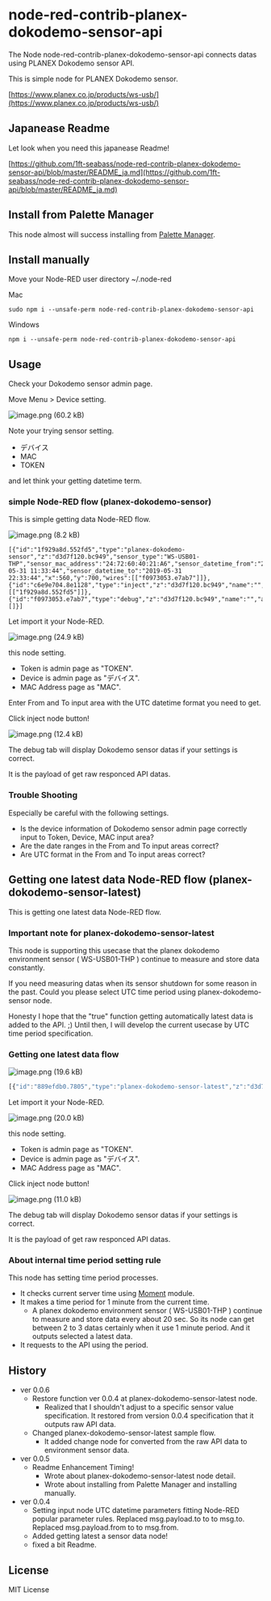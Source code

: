# node-red-contrib-planex-dokodemo-sensor-api

The Node node-red-contrib-planex-dokodemo-sensor-api connects datas using PLANEX Dokodemo sensor API.

This is simple node for PLANEX Dokodemo sensor.

[https://www.planex.co.jp/products/ws-usb/](https://www.planex.co.jp/products/ws-usb/)

## Japanease Readme

Let look when you need this japanease Readme!

[https://github.com/1ft-seabass/node-red-contrib-planex-dokodemo-sensor-api/blob/master/README_ja.md](https://github.com/1ft-seabass/node-red-contrib-planex-dokodemo-sensor-api/blob/master/README_ja.md)

## Install from Palette Manager

This node almost will success installing from [Palette Manager](https://nodered.org/docs/user-guide/editor/palette/manager).

## Install manually

Move your Node-RED user directory ~/.node-red

Mac

```
sudo npm i --unsafe-perm node-red-contrib-planex-dokodemo-sensor-api
```

Windows

```
npm i --unsafe-perm node-red-contrib-planex-dokodemo-sensor-api
```

## Usage

Check your Dokodemo sensor admin page.

Move Menu > Device setting.

![image.png (60.2 kB)](https://img.esa.io/uploads/production/attachments/3062/2019/04/29/8131/c3c754ab-c3b9-473d-9743-efcfdca0250f.png)

Note your trying sensor setting.

* デバイス
* MAC
* TOKEN

and let think your getting datetime term.

### simple Node-RED flow (planex-dokodemo-sensor)

This is simple getting data Node-RED flow.

![image.png (8.2 kB)](https://img.esa.io/uploads/production/attachments/3062/2019/04/29/8131/642f87df-fda9-427e-8300-0ac6ce5de5a4.png)

```
[{"id":"1f929a8d.552fd5","type":"planex-dokodemo-sensor","z":"d3d7f120.bc949","sensor_type":"WS-USB01-THP","sensor_mac_address":"24:72:60:40:21:A6","sensor_datetime_from":"2019-05-31 11:33:44","sensor_datetime_to":"2019-05-31 22:33:44","x":560,"y":700,"wires":[["f0973053.e7ab7"]]},{"id":"c6e9e704.8e1128","type":"inject","z":"d3d7f120.bc949","name":"","topic":"","payload":"","payloadType":"str","repeat":"","crontab":"","once":false,"onceDelay":0.1,"x":350,"y":700,"wires":[["1f929a8d.552fd5"]]},{"id":"f0973053.e7ab7","type":"debug","z":"d3d7f120.bc949","name":"","active":true,"tosidebar":true,"console":false,"tostatus":false,"complete":"payload","x":770,"y":700,"wires":[]}]
```

Let import it  your Node-RED.

![image.png (24.9 kB)](https://img.esa.io/uploads/production/attachments/3062/2019/04/29/8131/8120531a-4449-410d-bdc1-a499a59107b7.png)

this node setting.

* Token is admin page as "TOKEN".
* Device is admin page as "デバイス".
* MAC Address page as "MAC".

Enter From and To input area with the UTC datetime format you need to get.

Click inject node button!

![image.png (12.4 kB)](https://img.esa.io/uploads/production/attachments/3062/2019/04/29/8131/61062c0d-4ebd-47cf-9e2d-a3ebb80f5d39.png)

The debug tab will display Dokodemo sensor datas if your settings is correct.

It is the payload of get raw responced API datas. 

### Trouble Shooting

Especially be careful with the following settings.

* Is the device information of Dokodemo sensor admin page correctly input to Token, Device, MAC input area?
* Are the date ranges in the From and To input areas correct?
* Are UTC format in the From and To input areas correct?

## Getting one latest data Node-RED flow (planex-dokodemo-sensor-latest)

This is getting one latest data Node-RED flow.

### Important note for planex-dokodemo-sensor-latest

This node is supporting this usecase that the planex dokodemo environment sensor ( WS-USB01-THP ) continue to measure and store data constantly.

If you need measuring datas when its sensor shutdown for some reason in the past. Could you please select UTC time period using planex-dokodemo-sensor node.

Honesty I hope that the "true" function getting automatically latest data is added to the API. ;) Until then, I will develop the current usecase by UTC time period specification.

### Getting one latest data flow

![image.png (19.6 kB)](https://img.esa.io/uploads/production/attachments/3062/2019/06/10/8131/c5787063-4985-41f6-80a6-02c1742568dd.png)

```js
[{"id":"889efdb0.7805","type":"planex-dokodemo-sensor-latest","z":"d3d7f120.bc949","sensor_type":"WS-USB01-THP","sensor_mac_address":"24:72:60:40:21:A6","name":"","x":840,"y":860,"wires":[["4cb1f556.003e1c"]]},{"id":"cc6f4181.f4e32","type":"inject","z":"d3d7f120.bc949","name":"","topic":"","payload":"","payloadType":"str","repeat":"","crontab":"","once":false,"onceDelay":0.1,"x":650,"y":860,"wires":[["889efdb0.7805"]]},{"id":"cb82c664.98a138","type":"debug","z":"d3d7f120.bc949","name":"","active":true,"tosidebar":true,"console":false,"tostatus":false,"complete":"payload","x":1190,"y":940,"wires":[]},{"id":"4cb1f556.003e1c","type":"change","z":"d3d7f120.bc949","name":"renamed data","rules":[{"t":"set","p":"payload","pt":"msg","to":"{\t  \"datetime\":payload[0],\t  \"temperature\":payload[1],\t  \"humidity\":payload[2],\t  \"pressure\":payload[3]\t}","tot":"jsonata"}],"action":"","property":"","from":"","to":"","reg":false,"x":980,"y":940,"wires":[["cb82c664.98a138"]]},{"id":"80f7311d.2d62f","type":"comment","z":"d3d7f120.bc949","name":"WS-USB01-THP latest data sample","info":"","x":720,"y":820,"wires":[]}]
```

Let import it your Node-RED.

![image.png (20.0 kB)](https://img.esa.io/uploads/production/attachments/3062/2019/06/10/8131/68674c4e-cf98-4051-a752-82abcfec200f.png)

this node setting.

* Token is admin page as "TOKEN".
* Device is admin page as "デバイス".
* MAC Address page as "MAC".

Click inject node button!

![image.png (11.0 kB)](https://img.esa.io/uploads/production/attachments/3062/2019/06/10/8131/48c508b4-0bb7-473a-b977-fce6f3f6111f.png)

The debug tab will display Dokodemo sensor datas if your settings is correct.

It is the payload of get raw responced API datas. 

### About internal time period setting rule

This node has setting time period processes.

* It checks current server time using [Moment](https://momentjs.com/) module.
* It makes a time period for 1 minute from the current time.
    * A planex dokodemo environment sensor ( WS-USB01-THP ) continue to measure and store data every about 20 sec. So its node can get between 2 to 3 datas certainly when it use 1 minute period. And it outputs selected a latest data.
* It requests to the API using the period.

## History

* ver 0.0.6
    * Restore function ver 0.0.4 at planex-dokodemo-sensor-latest node.
        * Realized that I shouldn't adjust to a specific sensor value specification. It restored from version 0.0.4 specification that it outputs raw API data.
    * Changed planex-dokodemo-sensor-latest sample flow.
        * It added change node for converted from the raw API data to environment sensor data.
* ver 0.0.5
    * Readme Enhancement Timing!
        * Wrote about planex-dokodemo-sensor-latest node detail.
        * Wrote about installing from Palette Manager and installing manually.
* ver 0.0.4
    * Setting input node UTC datetime parameters fitting Node-RED popular parameter rules. Replaced msg.payload.to to to msg.to. Replaced msg.payload.from to to msg.from.
    * Added getting latest a sensor data node!
    * fixed a bit Readme.
    

## License

MIT License